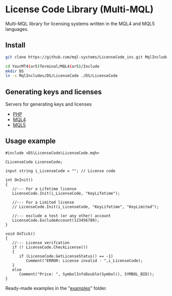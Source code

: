 # License Code Library (Multi-MQL)

Multi-MQL library for licensing systems written in the MQL4 and MQL5 languages.

## Install

```bash
git clone https://github.com/mql-systems/LicenseCode_inc.git MqlIncludes/DS/LicenseCode

cd YourMT4(or5)Terminal/MQL4(or5)/Include
mkdir DS
ln -s MqlIncludes/DS/LicenseCode ./DS/LicenseCode
```

## Generating keys and licenses

Servers for generating keys and licenses

- [PHP](https://github.com/mql-systems/LicenseCode_inc/tree/main/server/php)
- [MQL4](https://github.com/mql-systems/LicenseCode_inc/tree/main/server/mql4)
- [MQL5](https://github.com/mql-systems/LicenseCode_inc/tree/main/server/mql5)

## Usage example

```mql5
#include <DS\LicenseCode\LicenseCode.mqh>

CLicenseCode LicenseCode;

input string i_LicenseCode = ""; // License code

int OnInit()
{
   //--- For a Lifetime license
   LicenseCode.Init(i_LicenseCode, "KeyLifetime");

   //--- For a Limited license
   // LicenseCode.Init(i_LicenseCode, "KeyLifetime", "KeyLimited");
   
   //--- exclude a test (or any other) account
   LicenseCode.ExcludeAccount(123456789);
}

void OnTick()
{
   //--- License verifcation
   if (! LicenseCode.CheckLicense())
   {
      if (LicenseCode.GetLicenseStatus() == -1)
         Comment("ERROR: License invalid - ",i_LicenseCode);
   }
   else
      Comment("Price: ", SymbolInfoDouble(Symbol(), SYMBOL_BID));
}
```

Ready-made examples in the "[examples](https://github.com/mql-systems/LicenseCode_inc/tree/main/examples)" folder.